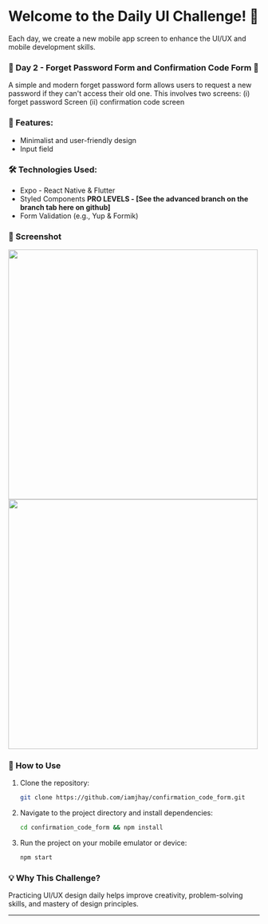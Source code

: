 # Welcome to the **Daily UI Challenge!** 🚀  
Each day, we create a new mobile app screen to enhance the UI/UX and mobile development skills.  

### 📌 Day 2 - Forget Password Form and Confirmation Code Form 👋
A simple and modern forget password form allows users to request a new password if they can't access their old one. This involves two screens: (i) forget password Screen (ii) confirmation code screen

### 🎨 Features:
- Minimalist and user-friendly design  
- Input field 

### 🛠️ Technologies Used:
- Expo - React Native & Flutter
- Styled Components
  **PRO LEVELS - [See the advanced branch on the branch tab here on github]**
- Form Validation (e.g., Yup & Formik)  

### 📸 Screenshot  
<div align="left">
  <img height="500" src="https://imagedelivery.net/_QLyhNQIk5K6p8kNrFQcIA/6453a44e-4cc7-4bd4-3b64-a95eab039100/public"  />
  <img height="500" src="https://imagedelivery.net/_QLyhNQIk5K6p8kNrFQcIA/1e675f68-92b0-4661-1d96-9aacf0d44000/public"  />
</div>

### 🚀 How to Use  
1. Clone the repository:  
   ```bash
   git clone https://github.com/iamjhay/confirmation_code_form.git
   ```
2. Navigate to the project directory and install dependencies:  
   ```bash
   cd confirmation_code_form && npm install
   ```
3. Run the project on your mobile emulator or device:  
   ```bash
   npm start
   ```

### 💡 Why This Challenge?  
Practicing UI/UX design daily helps improve creativity, problem-solving skills, and mastery of design principles.

---
